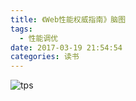 ```yaml
---
title: 《Web性能权威指南》脑图
tags:
  - 性能调优
date: 2017-03-19 21:54:54
categories: 读书
---
```


![tps](http://www.jeffxue.cn/img/20170319_Web性能权威指南.png)